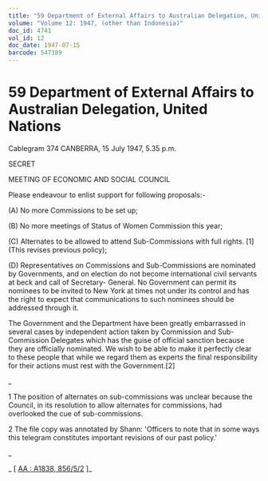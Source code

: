 ```yaml
---
title: "59 Department of External Affairs to Australian Delegation, United Nations"
volume: "Volume 12: 1947, (other than Indonesia)"
doc_id: 4741
vol_id: 12
doc_date: 1947-07-15
barcode: 547389
---
```


# 59 Department of External Affairs to Australian Delegation, United Nations

Cablegram 374 CANBERRA, 15 July 1947, 5.35 p.m.

SECRET

MEETING OF ECONOMIC AND SOCIAL COUNCIL

Please endeavour to enlist support for following proposals:-

(A) No more Commissions to be set up;

(B) No more meetings of Status of Women Commission this year;

(C) Alternates to be allowed to attend Sub-Commissions with full rights. [1] (This revises previous policy);

(D) Representatives on Commissions and Sub-Commissions are nominated by Governments, and on election do not become international civil servants at beck and call of Secretary- General. No Government can permit its nominees to be invited to New York at times not under its control and has the right to expect that communications to such nominees should be addressed through it.

The Government and the Department have been greatly embarrassed in several cases by independent action taken by Commission and Sub- Commission Delegates which has the guise of official sanction because they are officially nominated. We wish to be able to make it perfectly clear to these people that while we regard them as experts the final responsibility for their actions must rest with the Government.[2]

_

1 The position of alternates on sub-commissions was unclear because the Council, in its resolution to allow alternates for commissions, had overlooked the cue of sub-commissions.

2 The file copy was annotated by Shann: 'Officers to note that in some ways this telegram constitutes important revisions of our past policy.'

_

_ [ [AA : A1838, 856/5/2](http://www.naa.gov.au/cgi-bin/Search?O=I&Number=547389) ]_
